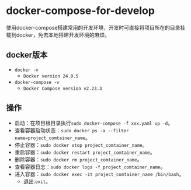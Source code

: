 # docker-compose-for-develop
使用docker-compose搭建常用的开发环境，开发时可直接将项目所在的目录挂载到docker，免去本地搭建开发环境的麻烦。

## docker版本
- `docker -v`
  - `Docker version 24.0.5`
- `docker-compose -v`
  - `Docker Compose version v2.23.3`

## 操作
- 启动：在项目根目录执行`sudo docker-compose -f xxx.yaml up -d`。
- 查看容器启动状态：`sudo docker ps -a --filter name=project_comtainer_name`。
- 停止容器：`sudo docker stop project_comtainer_name`。
- 重启容器：`sudo docker restart project_comtainer_name`。
- 删除容器：`sudo docker rm project_comtainer_name`。
- 查看容器日志：`sudo docker logs -f project_comtainer_name`。
- 进入容器：`sudo docker exec -it project_comtainer_name /bin/bash`。
  - 退出:`exit`。
